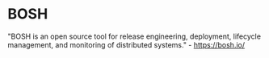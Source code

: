 # BOSH

"BOSH is an open source tool for release engineering, deployment, lifecycle management, and monitoring of distributed systems." - <https://bosh.io/>
